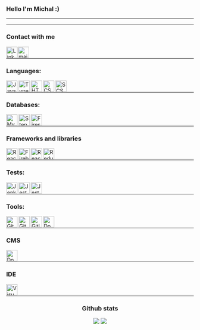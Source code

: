 ### Hello I'm Michal :)

---

---

### Contact with me

[<img align="left" style="margin-right: 0.25%" alt="LinkedIn" width="30px" src="https://cdn-icons-png.flaticon.com/512/174/174857.png" />][linkedin]
[<img align="left" style="margin-right: 0.25%" alt="mail" width="30px" src="https://img.icons8.com/fluency/344/apple-mail.png" />][mail]

<br />

---

### Languages:

<img align="left" alt="JavaScript" width="30px" src="https://cdn.simpleicons.org/javascript" />
<img align="left" alt="TypeScript" width="30px" src="https://cdn.simpleicons.org/typescript" />
<img align="left" alt="HTML5" width="30px" src="https://cdn.simpleicons.org/html5" />
<img align="left" alt="CSS3" width="30px" src="https://cdn.simpleicons.org/css3" />
<img align="left" alt="SCSS" width="30px" src="https://cdn.simpleicons.org/sass" />

<br />

---

### Databases:

<img align="left" alt="MySql" width="30px" src="https://cdn.simpleicons.org/mysql" />
<img align="left" alt="Stepzen" width="30px" src="https://avatars.githubusercontent.com/u/59582882?s=280&v=4" />
<img align="left" alt="Firestore" width="30px" src="https://cdn.simpleicons.org/firebase" />

<br />

---

### Frameworks and libraries

<img align="left" alt="React Native" width="30px" src="https://cdn.simpleicons.org/react" />
<img align="left" alt="Firebase" width="30px" src="https://cdn.simpleicons.org/firebase" />
<img align="left" alt="React" width="30px" src="https://cdn.simpleicons.org/react" />
<img align="left" alt="Redux" width="30px" src="https://cdn.simpleicons.org/redux" />

<br/>

---

### Tests:

<img align="left" alt="Jenkins" width="30px" src="https://cdn.simpleicons.org/jenkins" />
<img align="left" alt="Jest" width="30px" src="https://cdn.simpleicons.org/jest" />
<img align="left" alt="Jest" width="30px" src="https://cdn.simpleicons.org/testinglibrary" />

<br/>

---

### Tools:

<img align="left" alt="Git" width="30px" src="https://cdn.simpleicons.org/git" />
<img align="left" alt="GitHub" width="30px" src="https://cdn.simpleicons.org/github" />
<img align="left" alt="Gitlab" width="30px" src="https://cdn.simpleicons.org/gitlab" />
<img align="left" alt="Docker" width="30px" src="https://cdn.simpleicons.org/docker" />

<br />

---

### CMS

<img align="left" alt="Docker" width="30px" src="https://cdn.simpleicons.org/wordpress" />

<br />

---

### IDE

<img align="left" alt="Visual Studio Code" width="30px" src="https://cdn.simpleicons.org/visualstudio" />

<br />

---

<h3 align="center">Github stats</h3>

<p align="center">
    <img src="https://github-readme-stats.vercel.app/api/top-langs/?username=michalnatkanski&theme=dark" /> 
  <img src="https://github-readme-stats.vercel.app/api?username=michalnatkanski&theme=dark&show_icons=true" />
</p>
<br />

[linkedin]: https://www.linkedin.com/in/natka%C5%84ski/
[mail]: mailto:m.natkanski0@gmail.com

